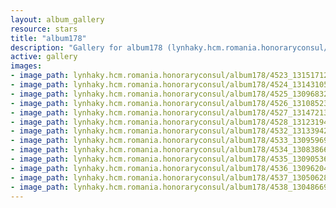 ```yaml
---
layout: album_gallery
resource: stars
title: "album178"
description: "Gallery for album178 (lynhaky.hcm.romania.honoraryconsul/album178)"
active: gallery
images:
- image_path: lynhaky.hcm.romania.honoraryconsul/album178/4523_131517127_3747807565254085_7013943883571231459_n.jpg
- image_path: lynhaky.hcm.romania.honoraryconsul/album178/4524_131431056_3747807485254093_2742162922414179707_n.jpg
- image_path: lynhaky.hcm.romania.honoraryconsul/album178/4525_130968329_3747806558587519_4105587574968482996_n.jpg
- image_path: lynhaky.hcm.romania.honoraryconsul/album178/4526_131085236_3747806501920858_6632561882625018876_n.jpg
- image_path: lynhaky.hcm.romania.honoraryconsul/album178/4527_131472139_3747806395254202_6010560939492782409_n.jpg
- image_path: lynhaky.hcm.romania.honoraryconsul/album178/4528_131231940_3747667558601419_9213448780756992100_n.jpg
- image_path: lynhaky.hcm.romania.honoraryconsul/album178/4532_131339426_3747665031935005_1582394530878703876_n.jpg
- image_path: lynhaky.hcm.romania.honoraryconsul/album178/4533_130959697_3747664541935054_5761351667697795045_n.jpg
- image_path: lynhaky.hcm.romania.honoraryconsul/album178/4534_130838661_3747664445268397_6517867961446870420_n.jpg
- image_path: lynhaky.hcm.romania.honoraryconsul/album178/4535_130905363_3747663825268459_7323616462707658359_n.jpg
- image_path: lynhaky.hcm.romania.honoraryconsul/album178/4536_130962045_3747663205268521_130090795371960416_n.jpg
- image_path: lynhaky.hcm.romania.honoraryconsul/album178/4537_130506285_3747663165268525_5648028670998538323_n.jpg
- image_path: lynhaky.hcm.romania.honoraryconsul/album178/4538_130486698_3747662621935246_329254259683360828_n.jpg
---
```

